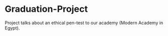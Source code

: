 # Graduation-Project
Project talks about an ethical pen-test to our academy (Modern Academy in Egypt).
